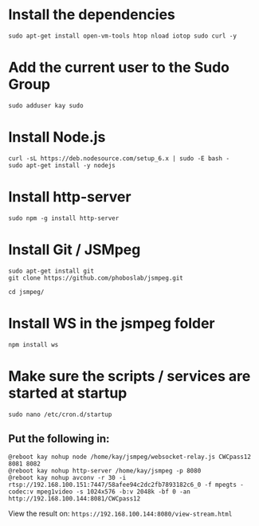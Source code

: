 # Install the dependencies

`sudo apt-get install open-vm-tools htop nload iotop sudo curl -y`

# Add the current user to the Sudo Group

`sudo adduser kay sudo`

# Install Node.js

```
curl -sL https://deb.nodesource.com/setup_6.x | sudo -E bash -
sudo apt-get install -y nodejs
```

# Install http-server

`sudo npm -g install http-server`

# Install Git / JSMpeg

```
sudo apt-get install git
git clone https://github.com/phoboslab/jsmpeg.git
```

`cd jsmpeg/`

# Install WS in the jsmpeg folder

`npm install ws`

# Make sure the scripts / services are started at startup

`sudo nano /etc/cron.d/startup`

## Put the following in: 

```
@reboot kay nohup node /home/kay/jsmpeg/websocket-relay.js CWCpass12 8081 8082
@reboot kay nohup http-server /home/kay/jsmpeg -p 8080
@reboot kay nohup avconv -r 30 -i rtsp://192.168.100.151:7447/58afee94c2dc2fb7893182c6_0 -f mpegts -codec:v mpeg1video -s 1024x576 -b:v 2048k -bf 0 -an http://192.168.100.144:8081/CWCpass12 
```

View the result on: `https://192.168.100.144:8080/view-stream.html`
